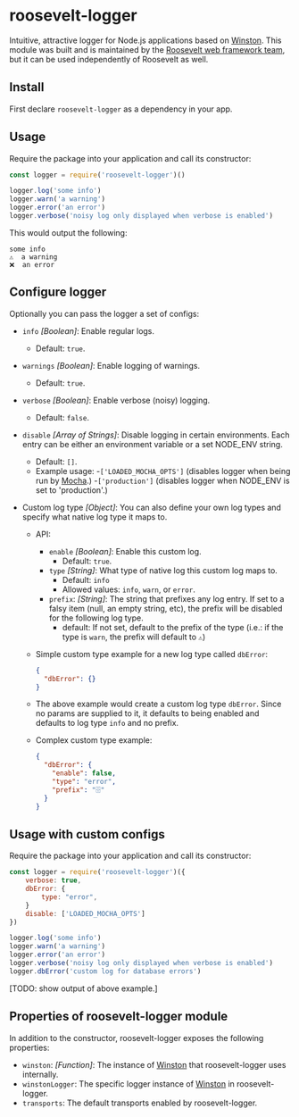 # roosevelt-logger

Intuitive, attractive logger for Node.js applications based on [Winston](https://github.com/winstonjs/winston). This module was built and is maintained by the [Roosevelt web framework team](https://github.com/rooseveltframework/roosevelt), but it can be used independently of Roosevelt as well.

## Install

First declare `roosevelt-logger` as a dependency in your app.

## Usage

Require the package into your application and call its constructor:

```js
const logger = require('roosevelt-logger')()

logger.log('some info')
logger.warn('a warning')
logger.error('an error')
logger.verbose('noisy log only displayed when verbose is enabled')
```

This would output the following:

```
some info
⚠️  a warning
❌  an error
```

## Configure logger

Optionally you can pass the logger a set of configs:

- `info` *[Boolean]*: Enable regular logs.

  - Default: `true`.

- `warnings` *[Boolean]*: Enable logging of warnings.

  - Default: `true`.

- `verbose` *[Boolean]*: Enable verbose (noisy) logging.

  - Default: `false`.

- `disable` *[Array of Strings]*: Disable logging in certain environments. Each entry can be either an environment variable or a set NODE_ENV string.

  - Default: `[]`.
  - Example usage:
    -`['LOADED_MOCHA_OPTS']` (disables logger when being run by [Mocha](https://mochajs.org/).)
    -`['production']` (disables logger when NODE_ENV is set to 'production'.)

- Custom log type *[Object]*: You can also define your own log types and specify what native log type it maps to.

  - API:

    - `enable` *[Boolean]*: Enable this custom log.
      - Default:  `true`.
    - `type` *[String]*: What type of native log this custom log maps to.
      - Default: `info`
      - Allowed values: `info`, `warn`, or `error`.
    - `prefix`: *[String]*: The string that prefixes any log entry. If set to a falsy item (null, an empty string, etc), the prefix will be disabled for the following log type.
      - default: If not set, default to the prefix of the type (i.e.: if the type is `warn`, the prefix will default to `⚠️`)

  - Simple custom type example for a new log type called `dbError`:

    ```json
    {
      "dbError": {}
    }
    ```

  - The above example would create a custom log type `dbError`. Since no params are supplied to it, it defaults to being enabled and defaults to log type `info` and no prefix.

  - Complex custom type example:

    ```json
    {
      "dbError": {
        "enable": false,
        "type": "error",
        "prefix": "🗄"
      }
    }
    ```

## Usage with custom configs

Require the package into your application and call its constructor:

```js
const logger = require('roosevelt-logger')({
    verbose: true,
    dbError: {
        type: "error",
    }
    disable: ['LOADED_MOCHA_OPTS']
})

logger.log('some info')
logger.warn('a warning')
logger.error('an error')
logger.verbose('noisy log only displayed when verbose is enabled')
logger.dbError('custom log for database errors')
```

[TODO: show output of above example.]

## Properties of roosevelt-logger module

In addition to the constructor, roosevelt-logger exposes the following properties:

* `winston`: *[Function]*: The instance of [Winston](https://www.npmjs.com/package/winston) that roosevelt-logger uses internally.
* `winstonLogger`: The specific logger instance of [Winston](https://www.npmjs.com/package/winston) in roosevelt-logger.
* `transports`: The default transports enabled by roosevelt-logger.